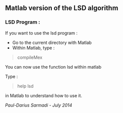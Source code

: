 ## Matlab version of the LSD algorithm

### LSD Program :

If you want to use the lsd program :
- Go to the current directory with Matlab
- Within Matlab, type :

>compileMex

You can now use the function lsd within matlab

Type :
  > help lsd  

in Matlab to understand how to use it.  
  
*Paul-Darius Sarmadi - July 2014*
